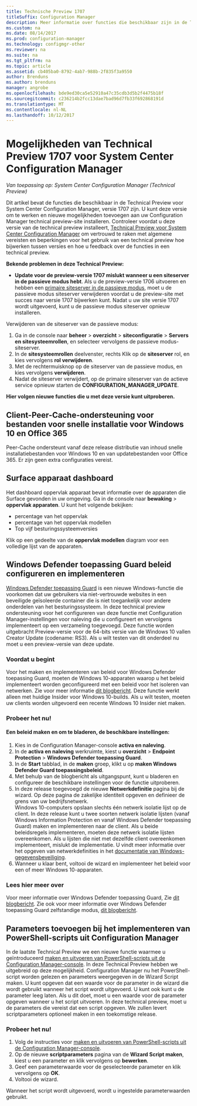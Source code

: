```yaml
---
title: Technische Preview 1707
titleSuffix: Configuration Manager
description: Meer informatie over functies die beschikbaar zijn in de Technical Preview-versie 1707 voor System Center Configuration Manager.
ms.custom: na
ms.date: 08/14/2017
ms.prod: configuration-manager
ms.technology: configmgr-other
ms.reviewer: na
ms.suite: na
ms.tgt_pltfrm: na
ms.topic: article
ms.assetid: cb405ba0-8792-4ab7-988b-2f835f3a9550
author: Brenduns
ms.author: brenduns
manager: angrobe
ms.openlocfilehash: bde9ed30ca5e52910a47c35cdb3d5b2f4475b18f
ms.sourcegitcommit: c236214b2fcc13dae7bad96d7fb33f692868191d
ms.translationtype: MT
ms.contentlocale: nl-NL
ms.lasthandoff: 10/12/2017
---
```

# <a name="capabilities-in-technical-preview-1707-for-system-center-configuration-manager"></a>Mogelijkheden van Technical Preview 1707 voor System Center Configuration Manager

*Van toepassing op: System Center Configuration Manager (Technical Preview)*

Dit artikel bevat de functies die beschikbaar in de Technical Preview voor System Center Configuration Manager, versie 1707 zijn. U kunt deze versie om te werken en nieuwe mogelijkheden toevoegen aan uw Configuration Manager technical preview-site installeren. Controleer voordat u deze versie van de technical preview installeert, [Technical Preview voor System Center Configuration Manager](../../core/get-started/technical-preview.md) om vertrouwd te raken met algemene vereisten en beperkingen voor het gebruik van een technical preview hoe bijwerken tussen versies en hoe u feedback over de functies in een technical preview.     


<!--  Known Issues Template   
**Known Issues in this Technical Preview:**
-   **Issue Name**. Details
    Workaround details.
-->

**Bekende problemen in deze Technical Preview:**
-   **Update voor de preview-versie 1707 mislukt wanneer u een siteserver in de passieve modus hebt**. Als u de preview-versie 1706 uitvoeren en hebben een [primaire siteserver in de passieve modus](/sccm/core/get-started/capabilities-in-technical-preview-1706#site-server-role-high-availability), moet u de passieve modus siteserver verwijderen voordat u de preview-site met succes naar versie 1707 bijwerken kunt. Nadat u uw site versie 1707 wordt uitgevoerd, kunt u de passieve modus siteserver opnieuw installeren.

  Verwijderen van de siteserver van de passieve modus:
  1. Ga in de console naar **beheer** > **overzicht** > **siteconfiguratie** > **Servers en sitesysteemrollen**, en selecteer vervolgens de passieve modus-siteserver.
  2. In de **sitesysteemrollen** deelvenster, rechts Klik op de **siteserver** rol, en kies vervolgens **rol verwijderen**.
  3. Met de rechtermuisknop op de siteserver van de passieve modus, en kies vervolgens **verwijderen**.
  4. Nadat de siteserver verwijdert, op de primaire siteserver van de actieve service opnieuw starten de **CONFIGURATION_MANAGER_UPDATE**.



**Hier volgen nieuwe functies die u met deze versie kunt uitproberen.**  

<!--  Rough Section Template
##  FEATURE

### Procedure 1
### Try it out!  
 Try to complete the following tasks and then send us **Feedback** from the **Home** tab of the Ribbon to let us know how it worked:
 -  Task 1
 -  Task 2              
-->

## <a name="client-peer-cache-support-for-express-installation-files-for-windows-10-and-office-365"></a>Client-Peer-Cache-ondersteuning voor bestanden voor snelle installatie voor Windows 10 en Office 365
<!-- 1352486 -->
Peer-Cache ondersteunt vanaf deze release distributie van inhoud snelle installatiebestanden voor Windows 10 en van updatebestanden voor Office 365. Er zijn geen extra configuraties vereist.

## <a name="surface-device-dashboard"></a>Surface apparaat dashboard
<!--1355788-->
Het dashboard oppervlak apparaat bevat informatie over de apparaten die Surface gevonden in uw omgeving. Ga in de console naar **bewaking** > **oppervlak apparaten**. U kunt het volgende bekijken:
- percentage van het oppervlak
- percentage van het oppervlak modellen
- Top vijf besturingssysteemversies

Klik op een gedeelte van de **oppervlak modellen** diagram voor een volledige lijst van de apparaten.  

## <a name="configure-and-deploy-windows-defender-application-guard-policies"></a>Windows Defender toepassing Guard beleid configureren en implementeren
<!-- 1351960 -->

[Windows Defender toepassing Guard](https://blogs.windows.com/msedgedev/2016/09/27/application-guard-microsoft-edge/#XLxEbcpkuKcFebrw.97) is een nieuwe Windows-functie die voorkomen dat uw gebruikers via niet-vertrouwde websites in een beveiligde geïsoleerde container die is niet toegankelijk voor andere onderdelen van het besturingssysteem. In deze technical preview ondersteuning voor het configureren van deze functie met Configuration Manager-instellingen voor naleving die u configureert en vervolgens implementeert op een verzameling toegevoegd. Deze functie worden uitgebracht Preview-versie voor de 64-bits versie van de Windows 10 vallen Creator Update (codename: RS3). Als u wilt testen van dit onderdeel nu moet u een preview-versie van deze update.

### <a name="before-you-start"></a>Voordat u begint

Voor het maken en implementeren van beleid voor Windows Defender toepassing Guard, moeten de Windows 10-apparaten waarop u het beleid implementeert worden geconfigureerd met een beleid voor het isoleren van netwerken. Zie voor meer informatie [dit blogbericht](https://blogs.windows.com/msedgedev/2016/09/27/application-guard-microsoft-edge/#BmJGKPfSjHHzsMmI.97). Deze functie werkt alleen met huidige Insider voor Windows 10-builds. Als u wilt testen, moeten uw clients worden uitgevoerd een recente Windows 10 Insider niet maken.

### <a name="try-it-out"></a>Probeer het nu!

#### <a name="to-create-a-policy-and-to-browse-the-available-settings"></a>Een beleid maken en om te bladeren, de beschikbare instellingen:

1. Kies in de Configuration Manager-console **activa en naleving**.
2. In de **activa en naleving** werkruimte, kiest u **overzicht** > **Endpoint Protection** > **Windows Defender toepassing Guard**.
3. In de **Start** tabblad, in de **maken** groep, klikt u op **maken Windows Defender Guard toepassingsbeleid**.
4. Met behulp van de blogbericht als uitgangspunt, kunt u bladeren en configureer de beschikbare instellingen voor de functie uitproberen.
5. In deze release toegevoegd de nieuwe **Netwerkdefinitie** pagina bij de wizard. Op deze pagina de zakelijke identiteit opgeven en definieer de grens van uw bedrijfsnetwerk.<br>Windows 10-computers opslaan slechts één netwerk isolatie lijst op de client. In deze release kunt u twee soorten netwerk isolatie lijsten (vanaf Windows Information Protection en vanaf Windows Defender toepassing Guard) maken en implementeren naar de client. Als u beide beleidsregels implementeren, moeten deze netwerk isolatie lijsten overeenkomen. Als u lijsten die niet met dezelfde client overeenkomen implementeert, mislukt de implementatie.
U vindt meer informatie over het opgeven van netwerkdefinities in het [documentatie van Windows-gegevensbeveiliging](https://docs.microsoft.com/windows/threat-protection/windows-information-protection/create-wip-policy-using-sccm).
6. Wanneer u klaar bent, voltooi de wizard en implementeer het beleid voor een of meer Windows 10-apparaten.

### <a name="further-reading"></a>Lees hier meer over
Voor meer informatie over Windows Defender toepassing Guard, Zie [dit blogbericht](https://blogs.windows.com/msedgedev/2016/09/27/application-guard-microsoft-edge/#BmJGKPfSjHHzsMmI.97). Zie ook voor meer informatie over Windows Defender toepassing Guard zelfstandige modus, [dit blogbericht](https://techcommunity.microsoft.com/t5/Windows-Insider-Program/Windows-Defender-Application-Guard-Standalone-mode/td-p/66903).

## <a name="add-parameters-when-you-deploy-powershell-scripts-from-configuration-manager"></a>Parameters toevoegen bij het implementeren van PowerShell-scripts uit Configuration Manager

<!-- 1236459 --->

In de laatste Technical Preview we een nieuwe functie waarmee u geïntroduceerd [maken en uitvoeren van PowerShell-scripts uit de Configuration Manager-console](/sccm/core/get-started/capabilities-in-technical-preview-1706#create-and-run-powershell-scripts-from-the-configuration-manager-console).
In deze Technical Preview hebben we uitgebreid op deze mogelijkheid. Configuration Manager nu het PowerShell-script worden gelezen en parameters weergegeven in de Wizard Script maken. U kunt opgeven dat een waarde voor de parameter in de wizard die wordt gebruikt wanneer het script wordt uitgevoerd. U kunt ook kunt u de parameter leeg laten. Als u dit doet, moet u een waarde voor de parameter opgeven wanneer u het script uitvoeren.
In deze technical preview, moet u de parameters die vereist dat een script opgeven. We zullen levert scriptparameters optioneel maken in een toekomstige release.

### <a name="try-it-out"></a>Probeer het nu!

1. Volg de instructies voor [maken en uitvoeren van PowerShell-scripts uit de Configuration Manager-console](/sccm/core/get-started/capabilities-in-technical-preview-1706#create-and-run-powershell-scripts-from-the-configuration-manager-console).
2. Op de nieuwe **scriptparameters** pagina van de **Wizard Script maken**, kiest u een parameter en klik vervolgens op **bewerken**.
3. Geef een parameterwaarde voor de geselecteerde parameter en klik vervolgens op **OK**.
4. Voltooi de wizard.

Wanneer het script wordt uitgevoerd, wordt u ingestelde parameterwaarden gebruikt.
